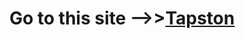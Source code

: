 # Go to this site -->><a href=https://007vict.github.io/test-orange target="_blank">Tapston</a>

![]()